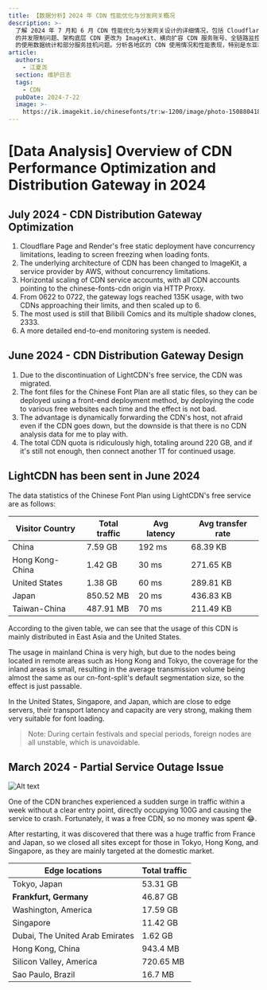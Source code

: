 ```yaml
---
title: 【数据分析】2024 年 CDN 性能优化与分发网关概况
description: >-
  了解 2024 年 7 月和 6 月 CDN 性能优化与分发网关设计的详细情况，包括 Cloudflare Page 和 Render
  的并发限制问题、架构底层 CDN 更改为 ImageKit、横向扩容 CDN 服务账号、全链路监控系统需求，以及 LightCDN
  的使用数据统计和部分服务挂机问题。分析各地区的 CDN 使用情况和性能表现，特别是东亚和美国地区的流量分布和传输延迟。
article:
  authors:
    - 江夏尧
  section: 维护日志
  tags:
    - CDN
  pubDate: 2024-7-22
  image: >-
    https://ik.imagekit.io/chinesefonts/tr:w-1200/image/photo-1508804185872-d7badad00f7d.jfif
---
```

# [Data Analysis] Overview of CDN Performance Optimization and Distribution Gateway in 2024

## July 2024 - CDN Distribution Gateway Optimization

1. Cloudflare Page and Render's free static deployment have concurrency limitations, leading to screen freezing when loading fonts.
2. The underlying architecture of CDN has been changed to ImageKit, a service provider by AWS, without concurrency limitations.
3. Horizontal scaling of CDN service accounts, with all CDN accounts pointing to the chinese-fonts-cdn origin via HTTP Proxy.
4. From 0622 to 0722, the gateway logs reached 135K usage, with two CDNs approaching their limits, and then scaled up to 6.
5. The most used is still that Bilibili Comics and its multiple shadow clones, 2333.
6. A more detailed end-to-end monitoring system is needed.

## June 2024 - CDN Distribution Gateway Design

1. Due to the discontinuation of LightCDN's free service, the CDN was migrated.
2. The font files for the Chinese Font Plan are all static files, so they can be deployed using a front-end deployment method, by deploying the code to various free websites each time and the effect is not bad.
3. The advantage is dynamically forwarding the CDN's host, not afraid even if the CDN goes down, but the downside is that there is no CDN analysis data for me to play with.
4. The total CDN quota is ridiculously high, totaling around 220 GB, and if it's still not enough, then connect another 1T for continued usage.

## LightCDN has been sent in June 2024

The data statistics of the Chinese Font Plan using LightCDN's free service are as follows:

| Visitor Country | Total traffic | Avg latency | Avg transfer rate |
| --------------- | ------------- | ----------- | ----------------- |
| China           | 7.59 GB       | 192 ms      | 68.39 KB          |
| Hong Kong-China | 1.42 GB       | 30 ms       | 271.65 KB         |
| United States   | 1.38 GB       | 60 ms       | 289.81 KB         |
| Japan           | 850.52 MB     | 20 ms       | 436.83 KB         |
| Taiwan-China    | 487.91 MB     | 70 ms       | 211.49 KB         |

According to the given table, we can see that the usage of this CDN is mainly distributed in East Asia and the United States.

The usage in mainland China is very high, but due to the nodes being located in remote areas such as Hong Kong and Tokyo, the coverage for the inland areas is small, resulting in the average transmission volume being almost the same as our cn-font-split's default segmentation size, so the effect is just passable.

In the United States, Singapore, and Japan, which are close to edge servers, their transport latency and capacity are very strong, making them very suitable for font loading.

> Note: During certain festivals and special periods, foreign nodes are all unstable, which is unavoidable.

## March 2024 - Partial Service Outage Issue

![Alt text](../../../assets/202403_CDN.png)

One of the CDN branches experienced a sudden surge in traffic within a week without a clear entry point, directly occupying 100G and causing the service to crash. Fortunately, it was a free CDN, so no money was spent 😂.

After restarting, it was discovered that there was a huge traffic from France and Japan, so we closed all sites except for those in Tokyo, Hong Kong, and Singapore, as they are mainly targeted at the domestic market.

| Edge locations                  | Total traffic |
| ------------------------------- | ------------- |
| Tokyo, Japan                    | 53.31 GB      |
| **Frankfurt, Germany**          | 46.87 GB      |
| Washington, America             | 17.59 GB      |
| Singapore                       | 11.42 GB      |
| Dubai, The United Arab Emirates | 1.62 GB       |
| Hong Kong, China                | 943.4 MB      |
| Silicon Valley, America         | 720.65 MB     |
| Sao Paulo, Brazil               | 16.7 MB       |

